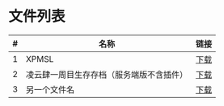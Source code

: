 # 文件列表

| #   | 名称                                  | 链接                                  |
| --- | ------------------------------------- | ------------------------------------- |
| 1   | XPMSL                                | [下载](https://example.com/XPMSL) |
| 2   | 凌云肆一周目生存存档（服务端版不含插件） | [下载](https://example.com/somefile1)   |
| 3   | 另一个文件名                         | [下载](https://example.com/somefile2)   |
